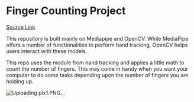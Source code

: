 # Finger Counting Project

[Source Link](https://www.youtube.com/watch?v=01sAkU_NvOY&t=12465s)

This repository is built mainly on Mediapipe and OpenCV. While MediaPipe offers a number of functionalities to perform hand tracking, OpenCV helps users interact with these models.

This repo uses the module from hand tracking and applies a little math to count the number of fingers. This may come in handy when you want your computer to do some tasks depending upon the number of fingers you are holding up.


![Uploading pix1.PNG…]()
